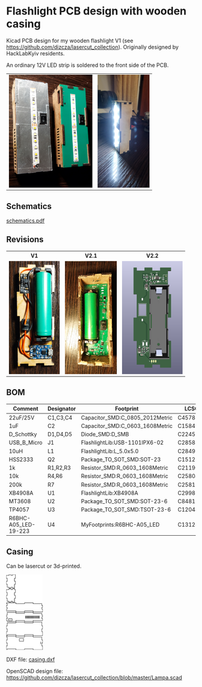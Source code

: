 # Flashlight PCB design with wooden casing

Kicad PCB design for my wooden flashlight V1 (see https://github.com/dizcza/lasercut_collection). Originally designed by HackLabKyiv residents.

An ordinary 12V LED strip is soldered to the front side of the PCB.

<table>
  <tr>
   <td><img src="./images/view_both.jpg" height="300" ></td>
   <td><img src="https://github.com/dizcza/lasercut_collection/blob/master/images/flashlight1.jpg" height="300" ></td>
  </tr>
</table>



## Schematics

[schematics.pdf](schematics.pdf)


## Revisions

<table>
  <tr>
   <th>V1</th>
   <th>V2.1</th>
   <th>V2.2</th>
  </tr>
  <tr>
   <td><img src="./images/v1.jpg" height="300" ></td>
   <td><img src="./images/v2_1.jpg" height="300" ></td>
   <td><img src="./images/view_bottom_v2.png" height="300" ></td>
  </tr>
</table>


## BOM

|Comment             |Designator|Footprint                      |LCSC    |
|--------------------|----------|-------------------------------|--------|
|22uF/25V            |C1,C3,C4  |Capacitor_SMD:C_0805_2012Metric|C45783  |
|1uF                 |C2        |Capacitor_SMD:C_0603_1608Metric|C15849  |
|D_Schottky          |D1,D4,D5  |Diode_SMD:D_SMB                |C22452  |
|USB_B_Micro         |J1        |FlashlightLib:USB-1101IPX6-02  |C2858269|
|10uH                |L1        |FlashlightLib:L_5.0x5.0        |C2849501|
|HSS2333             |Q2        |Package_TO_SOT_SMD:SOT-23      |C15127  |
|1k                  |R1,R2,R3  |Resistor_SMD:R_0603_1608Metric |C21190  |
|10k                 |R4,R6     |Resistor_SMD:R_0603_1608Metric |C25804  |
|200k                |R7        |Resistor_SMD:R_0603_1608Metric |C25811  |
|XB4908A             |U1        |FlashlightLib:XB4908A          |C2998740|
|MT3608              |U2        |Package_TO_SOT_SMD:SOT-23-6    |C84817  |
|TP4057              |U3        |Package_TO_SOT_SMD:TSOT-23-6   |C12044  |
|R6BHC-A05_LED-19-223|U4        |MyFootprints:R6BHC-A05_LED     |C131286 |


## Casing

Can be lasercut or 3d-printed.

<img src="./casing/casing.svg" height="200" >

DXF file: [casing.dxf](./casing/casing.dxf)

OpenSCAD design file: https://github.com/dizcza/lasercut_collection/blob/master/Lampa.scad

